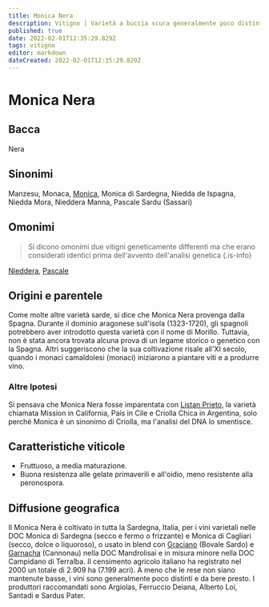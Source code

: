 ```yaml
---
title: Monica Nera
description: Vitigno | Varietà a buccia scura generalmente poco distinta, ampiamente coltivata nell'isola italiana di Sardegna e prodotta in una varietà di stili.
published: true
date: 2022-02-01T12:35:29.829Z
tags: vitigno
editor: markdown
dateCreated: 2022-02-01T12:35:29.829Z
---
```


# Monica Nera

## Bacca
Nera

## Sinonimi
Manzesu, Monaca, [Monica](/vitigni/Italia/bacca-nera/monica), Monica di Sardegna, Niedda de Ispagna, Niedda Mora, Nieddera Manna, Pascale Sardu (Sassari)

## Omonimi
> Si dicono omonimi due vitigni geneticamente differenti ma che erano considerati identici prima dell'avvento dell'analisi genetica
{.is-info}

[Nieddera](/vitigni/Italia/bacca-nera/nieddera), [Pascale](/vitigni/Italia/bacca-nera/pascale)

## Origini e parentele
Come molte altre varietà sarde, si dice che Monica Nera provenga dalla Spagna. Durante il dominio aragonese sull'isola (1323-1720), gli spagnoli potrebbero aver introdotto questa varietà con il nome di Morillo. Tuttavia, non è stata ancora trovata alcuna prova di un legame storico o genetico con la Spagna. Altri suggeriscono che la sua coltivazione risale all'XI secolo, quando i monaci camaldolesi (monaci) iniziarono a piantare viti e a produrre vino.

### Altre Ipotesi

Si pensava che Monica Nera fosse imparentata con [Listan Prieto](/vitigni/Spagna/bacca-nera/listan-prieto), la varietà chiamata Mission in California, País in Cile e Criolla Chica in Argentina, solo perché Monica è un sinonimo di Criolla, ma l'analisi del DNA lo smentisce.


## Caratteristiche viticole
- Fruttuoso, a media maturazione. 
- Buona resistenza alle gelate primaverili e all'oidio, meno resistente alla peronospora.

## Diffusione geografica

Il Monica Nera è coltivato in tutta la Sardegna, Italia, per i vini varietali nelle DOC Monica di Sardegna (secco e fermo o frizzante) e Monica di Cagliari (secco, dolce o liquoroso), o usato in blend con [Graciano](/vitigni/Spagna/bacca-nera/graciano) (Bovale Sardo) e [Garnacha](/vitigni/Spagna/bacca-nera/garnacha) (Cannonau) nella DOC Mandrolisai e in misura minore nella DOC Campidano di Terralba. Il censimento agricolo italiano ha registrato nel 2000 un totale di 2.909 ha (7.199 acri). A meno che le rese non siano mantenute basse, i vini sono generalmente poco distinti e da bere presto. I produttori raccomandati sono Argiolas, Ferruccio Deiana, Alberto Loi, Santadi e Sardus Pater.